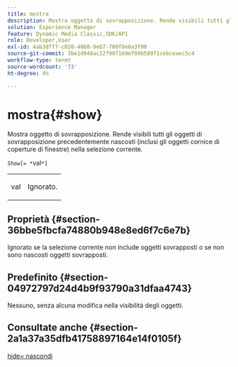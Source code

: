 ```yaml
---
title: mostra
description: Mostra oggetto di sovrapposizione. Rende visibili tutti gli oggetti di sovrapposizione precedentemente nascosti (inclusi gli oggetti cornice di coperture di finestre) nella selezione corrente.
solution: Experience Manager
feature: Dynamic Media Classic,SDK/API
role: Developer,User
exl-id: 4ab3dff7-c020-4088-9eb7-760f8e0a3f00
source-git-commit: 3be1d948ac22f907169ef09b509f1cebceaec5c4
workflow-type: tm+mt
source-wordcount: '73'
ht-degree: 4%

---
```


# mostra{#show}

Mostra oggetto di sovrapposizione. Rende visibili tutti gli oggetti di sovrapposizione precedentemente nascosti (inclusi gli oggetti cornice di coperture di finestre) nella selezione corrente.

`Show[= *`val`*]`

<table id="simpletable_88D25B9C8E0A47EF90C8ABEBDE777183"> 
 <tr class="strow"> 
  <td class="stentry"> <p><span class="varname"> val</span> </p> </td> 
  <td class="stentry"> <p>Ignorato. </p></td> 
 </tr> 
</table>

## Proprietà {#section-36bbe5fbcfa74880b948e8ed6f7c6e7b}

Ignorato se la selezione corrente non include oggetti sovrapposti o se non sono nascosti oggetti sovrapposti.

## Predefinito {#section-04972797d24d4b9f93790a31dfaa4743}

Nessuno, senza alcuna modifica nella visibilità degli oggetti.

## Consultate anche {#section-2a1a37a35dfb41758897164e14f0105f}

[hide= nascondi](../../../../../ir-api/http-protocol/image-rendering-api-ref/c-ir-http-protocol-ref/c-ir-http-protocol-command-reference/r-ir-hide.md#reference-681b9782f90a45b18ed50292ab2c096c)
